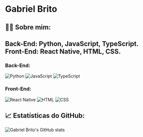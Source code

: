 # Gabriel Brito 

## 👨‍💻 Sobre mim:
 **Back-End:** Python, JavaScript, TypeScript.  
 **Front-End:** React Native, HTML, CSS.  
---

### Back-End:
![Python](https://img.shields.io/badge/-Python-3776AB?logo=python&logoColor=white&style=flat)
![JavaScript](https://img.shields.io/badge/-JavaScript-F7DF1E?logo=javascript&logoColor=black&style=flat)
![TypeScript](https://img.shields.io/badge/-TypeScript-3178C6?logo=typescript&logoColor=white&style=flat)

### Front-End:
![React Native](https://img.shields.io/badge/-React%20Native-61DAFB?logo=react&logoColor=black&style=flat)
![HTML](https://img.shields.io/badge/-HTML5-E34F26?logo=html5&logoColor=white&style=flat)
![CSS](https://img.shields.io/badge/-CSS3-1572B6?logo=css3&logoColor=white&style=flat)

## 📈 Estatísticas do GitHub:
![Gabriel Brito's GitHub stats](https://github-readme-stats.vercel.app/api?username=gabrielbrito01&show_icons=true&theme=radical)





